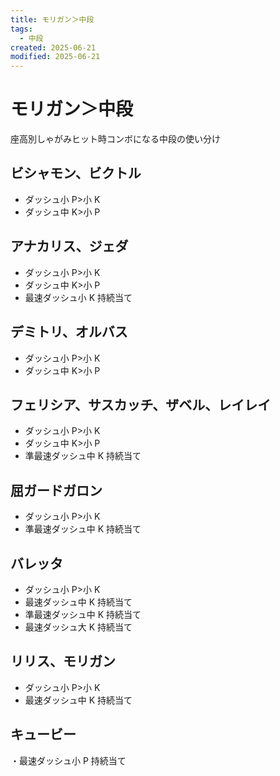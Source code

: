 ```yaml
---
title: モリガン＞中段
tags:
  - 中段
created: 2025-06-21
modified: 2025-06-21
---
```


# モリガン＞中段

座高別しゃがみヒット時コンボになる中段の使い分け

## ビシャモン、ビクトル

- ダッシュ小 P>小 K
- ダッシュ中 K>小 P

## アナカリス、ジェダ

- ダッシュ小 P>小 K
- ダッシュ中 K>小 P
- 最速ダッシュ小 K 持続当て

## デミトリ、オルバス

- ダッシュ小 P>小 K
- ダッシュ中 K>小 P

## フェリシア、サスカッチ、ザベル、レイレイ

- ダッシュ小 P>小 K
- ダッシュ中 K>小 P
- 準最速ダッシュ中 K 持続当て

## 屈ガードガロン
- ダッシュ小 P>小 K
- 準最速ダッシュ中 K 持続当て

## バレッタ
- ダッシュ小 P>小 K
- 最速ダッシュ中 K 持続当て
- 準最速ダッシュ中 K 持続当て
- 最速ダッシュ大 K 持続当て

## リリス、モリガン
- ダッシュ小 P>小 K
- 最速ダッシュ中 K 持続当て

## キュービー
・最速ダッシュ小 P 持続当て
